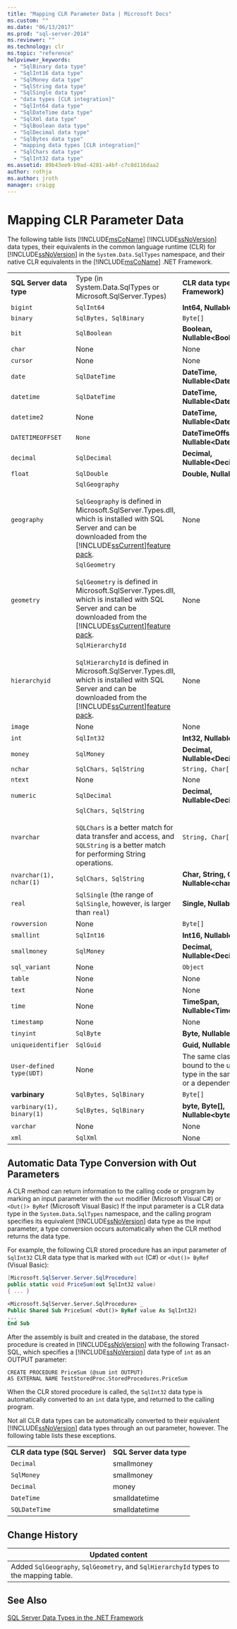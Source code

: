 ```yaml
---
title: "Mapping CLR Parameter Data | Microsoft Docs"
ms.custom: ""
ms.date: "06/13/2017"
ms.prod: "sql-server-2014"
ms.reviewer: ""
ms.technology: clr
ms.topic: "reference"
helpviewer_keywords: 
  - "SqlBinary data type"
  - "SqlInt16 data type"
  - "SqlMoney data type"
  - "SqlString data type"
  - "SqlSingle data type"
  - "data types [CLR integration]"
  - "SqlInt64 data type"
  - "SqlDateTime data type"
  - "SqlXml data type"
  - "SqlBoolean data type"
  - "SqlDecimal data type"
  - "SqlBytes data type"
  - "mapping data types [CLR integration]"
  - "SqlChars data type"
  - "SqlInt32 data type"
ms.assetid: 89b43ee9-b9ad-4281-a4bf-c7c8d116daa2
author: rothja
ms.author: jroth
manager: craigg
---
```

# Mapping CLR Parameter Data
  The following table lists [!INCLUDE[msCoName](../../includes/msconame-md.md)] [!INCLUDE[ssNoVersion](../../includes/ssnoversion-md.md)] data types, their equivalents in the common language runtime (CLR) for [!INCLUDE[ssNoVersion](../../includes/ssnoversion-md.md)] in the `System.Data.SqlTypes` namespace, and their native CLR equivalents in the [!INCLUDE[msCoName](../../includes/msconame-md.md)] .NET Framework.  
  
||||  
|-|-|-|  
|**SQL Server data type**|Type (in System.Data.SqlTypes or Microsoft.SqlServer.Types)|**CLR data type (.NET Framework)**|  
|`bigint`|`SqlInt64`|**Int64, Nullable\<Int64>**|  
|`binary`|`SqlBytes, SqlBinary`|`Byte[]`|  
|`bit`|`SqlBoolean`|**Boolean, Nullable\<Boolean>**|  
|`char`|None|None|  
|`cursor`|None|None|  
|`date`|`SqlDateTime`|**DateTime, Nullable\<DateTime>**|  
|`datetime`|`SqlDateTime`|**DateTime, Nullable\<DateTime>**|  
|`datetime2`|None|**DateTime, Nullable\<DateTime>**|  
|`DATETIMEOFFSET`|`None`|**DateTimeOffset, Nullable\<DateTimeOffset>**|  
|`decimal`|`SqlDecimal`|**Decimal, Nullable\<Decimal>**|  
|`float`|`SqlDouble`|**Double, Nullable\<Double>**|  
|`geography`|`SqlGeography`<br /><br /> `SqlGeography` is defined in Microsoft.SqlServer.Types.dll, which is installed with SQL Server and can be downloaded from the [!INCLUDE[ssCurrent](../../includes/sscurrent-md.md)][feature pack](https://go.microsoft.com/fwlink/?LinkId=131220).|None|  
|`geometry`|`SqlGeometry`<br /><br /> `SqlGeometry` is defined in Microsoft.SqlServer.Types.dll, which is installed with SQL Server and can be downloaded from the [!INCLUDE[ssCurrent](../../includes/sscurrent-md.md)][feature pack](https://go.microsoft.com/fwlink/?LinkId=131220).|None|  
|`hierarchyid`|`SqlHierarchyId`<br /><br /> `SqlHierarchyId` is defined in Microsoft.SqlServer.Types.dll, which is installed with SQL Server and can be downloaded from the [!INCLUDE[ssCurrent](../../includes/sscurrent-md.md)][feature pack](https://go.microsoft.com/fwlink/?LinkId=131220).|None|  
|`image`|None|None|  
|`int`|`SqlInt32`|**Int32, Nullable\<Int32>**|  
|`money`|`SqlMoney`|**Decimal, Nullable\<Decimal>**|  
|`nchar`|`SqlChars, SqlString`|`String, Char[]`|  
|`ntext`|None|None|  
|`numeric`|`SqlDecimal`|**Decimal, Nullable\<Decimal>**|  
|`nvarchar`|`SqlChars, SqlString`<br /><br /> `SQLChars` is a better match for data transfer and access, and `SQLString` is a better match for performing String operations.|`String, Char[]`|  
|`nvarchar(1), nchar(1)`|`SqlChars, SqlString`|**Char, String, Char[], Nullable\<char>**|  
|`real`|`SqlSingle` (the range of `SqlSingle`, however, is larger than `real`)|**Single, Nullable\<Single>**|  
|`rowversion`|None|`Byte[]`|  
|`smallint`|`SqlInt16`|**Int16, Nullable\<Int16>**|  
|`smallmoney`|`SqlMoney`|**Decimal, Nullable\<Decimal>**|  
|`sql_variant`|None|`Object`|  
|`table`|None|None|  
|`text`|None|None|  
|`time`|None|**TimeSpan, Nullable\<TimeSpan>**|  
|`timestamp`|None|None|  
|`tinyint`|`SqlByte`|**Byte, Nullable\<Byte>**|  
|`uniqueidentifier`|`SqlGuid`|**Guid, Nullable\<Guid>**|  
|`User-defined type(UDT)`|None|The same class that is bound to the user-defined type in the same assembly or a dependent assembly.|  
|**varbinary**|`SqlBytes, SqlBinary`|`Byte[]`|  
|`varbinary(1), binary(1)`|`SqlBytes, SqlBinary`|**byte, Byte[], Nullable\<byte>**|  
|`varchar`|None|None|  
|`xml`|`SqlXml`|None|  
  
## Automatic Data Type Conversion with Out Parameters  
 A CLR method can return information to the calling code or program by marking an input parameter with the `out` modifier (Microsoft Visual C#) or `<Out()> ByRef` (Microsoft Visual Basic) If the input parameter is a CLR data type in the `System.Data.SqlTypes` namespace, and the calling program specifies its equivalent [!INCLUDE[ssNoVersion](../../includes/ssnoversion-md.md)] data type as the input parameter, a type conversion occurs automatically when the CLR method returns the data type.  
  
 For example, the following CLR stored procedure has an input parameter of `SqlInt32` CLR data type that is marked with `out` (C#) or `<Out()> ByRef` (Visual Basic):  
  
```csharp  
[Microsoft.SqlServer.Server.SqlProcedure]  
public static void PriceSum(out SqlInt32 value)  
{ ... }  
```  
  
```vb  
<Microsoft.SqlServer.Server.SqlProcedure> _  
Public Shared Sub PriceSum( <Out()> ByRef value As SqlInt32)  
...  
End Sub  
```  
  
 After the assembly is built and created in the database, the stored procedure is created in [!INCLUDE[ssNoVersion](../../includes/ssnoversion-md.md)] with the following Transact-SQL, which specifies a [!INCLUDE[ssNoVersion](../../includes/ssnoversion-md.md)] data type of `int` as an OUTPUT parameter:  
  
```  
CREATE PROCEDURE PriceSum (@sum int OUTPUT)  
AS EXTERNAL NAME TestStoredProc.StoredProcedures.PriceSum  
```  
  
 When the CLR stored procedure is called, the `SqlInt32` data type is automatically converted to an `int` data type, and returned to the calling program.  
  
 Not all CLR data types can be automatically converted to their equivalent [!INCLUDE[ssNoVersion](../../includes/ssnoversion-md.md)] data types through an out parameter, however. The following table lists these exceptions.  
  
|||  
|-|-|  
|**CLR data type (SQL Server)**|**SQL Server data type**|  
|`Decimal`|smallmoney|  
|`SqlMoney`|smallmoney|  
|`Decimal`|money|  
|`DateTime`|smalldatetime|  
|`SQLDateTime`|smalldatetime|  
  
## Change History  
  
|Updated content|  
|---------------------|  
|Added `SqlGeography`, `SqlGeometry`, and `SqlHierarchyId` types to the mapping table.|  
  
## See Also  
 [SQL Server Data Types in the .NET Framework](sql-server-data-types-in-the-net-framework.md)  
  
  
